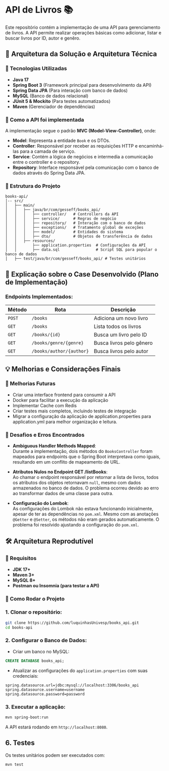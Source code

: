 
# API de Livros 📚
Este repositório contém a implementação de uma API para gerenciamento de livros. A API permite realizar operações básicas como adicionar, listar e buscar livros por ID, autor e genêro.

## 📂 Arquitetura da Solução e Arquitetura Técnica

### 🔹 Tecnologias Utilizadas
- **Java 17**
- **Spring Boot 3** (Framework principal para desenvolvimento da API)
- **Spring Data JPA** (Para interação com banco de dados)
- **MySQL** (Banco de dados relacional)
- **JUnit 5 & Mockito** (Para testes automatizados)
- **Maven** (Gerenciador de dependências)


### 🔹 Como a API foi implementada
A implementação  segue o padrão **MVC (Model-View-Controller)**, onde:
- **Model**: Representa a entidade `Book` e os DTOs.
- **Controller**: Responsável por receber as requisições HTTP e encaminhá-las para a camada de serviço.
- **Service**: Contém a lógica de negócios e intermedia a comunicação entre o controller e o repository.
- **Repository**: Interface responsável pela comunicação com o banco de dados através do Spring Data JPA.


### 🔹 Estrutura do Projeto
```
books-api/
│-- src/
│   ├── main/
│   │   ├── java/br/com/gesseff/books_api/
│   │   │   ├── controller/   # Controllers da API
│   │   │   ├── service/      # Regras de negócio
│   │   │   ├── repository/   # Interação com o banco de dados 
│   │   │   ├── exceptions/   # Tratamento global de exceções
│   │   │   ├── model/        # Entidades do sistema
│   │   │   ├── dto/          # Objetos de transferência de dados
│   │   ├── resources/
│   │       ├── application.properties  # Configurações da API
│   │       ├── data.sql                # Script SQL para popular o banco de dados
│   ├── test/java/br/com/gesseff/books_api/ # Testes unitários
```

## 🚀 Explicação sobre o Case Desenvolvido (Plano de Implementação)


### Endpoints Implementados:

| Método | Rota | Descrição |
|---------|------|------------|
| `POST`  | `/books` | Adiciona um novo livro |
| `GET`   | `/books` | Lista todos os livros |
| `GET`   | `/books/{id}` | Busca um livro pelo ID |
| `GET`   | `/books/genre/{genre}` | Busca livros pelo gênero |
| `GET`   | `/books/author/{author}` | Busca livros pelo autor |


## 💡 Melhorias e Considerações Finais

### 🔹 Melhorias Futuras
- Criar uma interface frontend para consumir a API
- Docker para facilitar a execução da aplicação
- Implementar Cache com Redis 
- Criar testes mais completos, incluindo testes de integração
- Migrar a configuração da aplicação de application.properties para application.yml para melhor organização e leitura.


### 🔹 Desafios e Erros Encontrados

- **Ambiguous Handler Methods Mapped**:  
  Durante a implementação, dois métodos do `BooksController` foram mapeados para endpoints que o Spring Boot interpretava como iguais, resultando em um conflito de mapeamento de URL.


- **Atributos Nulos no Endpoint GET /listBooks**:  
  Ao chamar o endpoint responsável por retornar a lista de livros, todos os atributos dos objetos retornavam `null`, mesmo com dados armazenados no banco de dados. O problema ocorreu devido ao erro ao transformar dados de uma classe para outra.


- **Configuração do Lombok**:  
  As configurações do Lombok não estava funcionando inicialmente, apesar de ter as dependências no `pom.xml`. Mesmo com as anotações `@Getter` e `@Setter`, os métodos não eram gerados automaticamente. O problema foi resolvido ajustando a configuração do `pom.xml`.




## 🛠 Arquitetura Reprodutível

### 📌 Requisitos
- **JDK 17+**
- **Maven 3+**
- **MySQL 8+**
- **Postman ou Insomnia (para testar a API)**


### 🔹 Como Rodar o Projeto

### **1. Clonar o repositório:**
```bash
git clone https://github.com/luquinhasUnivesp/books_api.git
cd books-api
```

### **2. Configurar o Banco de Dados:**
- Criar um banco no MySQL:
```sql
CREATE DATABASE books_api;
```
- Atualizar as configurações do `application.properties` com suas credenciais:
```properties
spring.datasource.url=jdbc:mysql://localhost:3306/books_api
spring.datasource.username=username
spring.datasource.password=password
```

### **3. Executar a aplicação:**
```bash
mvn spring-boot:run
```

A API estará rodando em `http://localhost:8080`.

## 6. Testes
Os testes unitários podem ser executados com:
```bash
mvn test
```